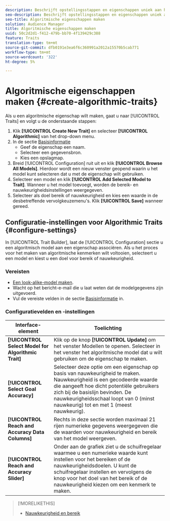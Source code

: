 ```yaml
---
description: Beschrijft opstellingsstappen en eigenschappen uniek aan het algoritmische proces van de karakterverwezenlijking.
seo-description: Beschrijft opstellingsstappen en eigenschappen uniek aan het algoritmische proces van de karakterverwezenlijking.
seo-title: Algoritmische eigenschappen maken
solution: Audience Manager
title: Algoritmische eigenschappen maken
uuid: 50c2d2d1-f412-479b-bb70-4f139429c388
feature: Traits
translation-type: tm+mt
source-git-commit: dfb0191e3ea6f6c360991a2012a15570b5cab771
workflow-type: tm+mt
source-wordcount: '322'
ht-degree: 5%

---
```



# Algoritmische eigenschappen maken {#create-algorithmic-traits}

<!-- t_algo_trait_build.xml -->

Als u een algoritmische eigenschap wilt maken, gaat u naar [!UICONTROL Traits] en volgt u de onderstaande stappen:

1. Klik **[!UICONTROL Create New Trait]** en selecteer **[!UICONTROL Algorithmic]** van het drop-down menu.
1. In de sectie [Basisinformatie](../../features/traits/create-onboarded-rule-based-traits.md)
   * Geef de eigenschap een naam.
   * Selecteer een gegevensbron.
   * Kies een opslagmap.
1. Breid [!UICONTROL Configuration] ruit uit en klik **[!UICONTROL Browse All Models]**.
Hierdoor wordt een nieuw venster geopend waarin u het model kunt selecteren dat u met de eigenschap wilt gebruiken.
1. Selecteer een model en klik **[!UICONTROL Add Selected Model to Trait]**.
Wanneer u het model toevoegt, worden de bereik- en nauwkeurigheidsinstellingen weergegeven.
1. Selecteer als doel bereik of nauwkeurigheid en kies een waarde in de desbetreffende vervolgkeuzemenu&#39;s. Klik **[!UICONTROL Save]** wanneer gereed.

## Configuratie-instellingen voor Algorithmic Traits {#configure-settings}

In [!UICONTROL Trait Builder], laat de [!UICONTROL Configuration] sectie u een algoritmisch model aan een eigenschap associëren. Als u het proces voor het maken van algoritmische kenmerken wilt voltooien, selecteert u een model en kiest u een doel voor bereik of nauwkeurigheid.

### Vereisten

<!-- r_algo_trait_config_section.xml -->

* [Een look-alike-model maken](../../features/algorithmic-models/create-model.md).
* Wacht op het bericht-e-mail die u laat weten dat de modelgegevens zijn uitgevoerd.
* Vul de vereiste velden in de sectie [Basisinformatie](../../features/traits/create-onboarded-rule-based-traits.md) in.

### Configuratievelden en -instellingen

| Interface-element | Toelichting |
|---|---|
| **[!UICONTROL Select Model for Algorithmic Trait]** | Klik op de knop **[!UICONTROL Update]** om het venster Modellen te openen. Selecteer in het venster het algoritmische model dat u wilt gebruiken om de eigenschap te maken. |
| **[!UICONTROL Select Goal Accuracy]** | Selecteer deze optie om een eigenschap op basis van nauwkeurigheid te maken. Nauwkeurigheid is een gecodeerde waarde die aangeeft hoe dicht potentiële gebruikers zich bij de basislijn bevinden. De nauwkeurigheidsschaal loopt van 0 (minst nauwkeurig) tot en met 1 (meest nauwkeurig). |
| **[!UICONTROL Reach and Accuracy Data Columns]** | Rechts in deze sectie worden maximaal 21 rijen numerieke gegevens weergegeven die de waarden voor nauwkeurigheid en bereik van het model weergeven. |
| **[!UICONTROL Reach and Accuracy Slider]** | Onder aan de grafiek ziet u de schuifregelaar waarmee u een numerieke waarde kunt instellen voor het bereiken of de nauwkeurigheidsdoelen. U kunt de schuifregelaar instellen en vervolgens de knop voor het doel van het bereik of de nauwkeurigheid kiezen om een kenmerk te maken. |

>[!MORELIKETHIS]
>
>* [Nauwkeurigheid en bereik](../../features/traits/trait-accuracy-reach.md)

